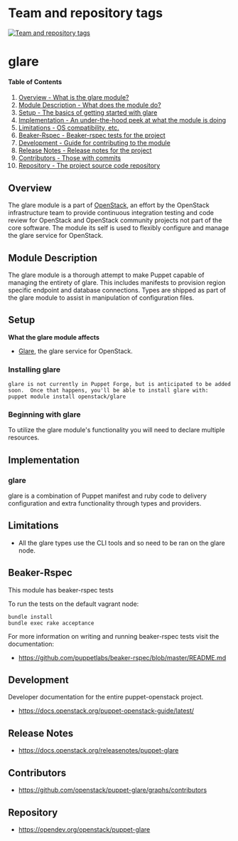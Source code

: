 Team and repository tags
========================

[![Team and repository tags](https://governance.openstack.org/tc/badges/puppet-glare.svg)](https://governance.openstack.org/tc/reference/tags/index.html)

<!-- Change things from this point on -->

glare
=======

#### Table of Contents

1. [Overview - What is the glare module?](#overview)
2. [Module Description - What does the module do?](#module-description)
3. [Setup - The basics of getting started with glare](#setup)
4. [Implementation - An under-the-hood peek at what the module is doing](#implementation)
5. [Limitations - OS compatibility, etc.](#limitations)
6. [Beaker-Rspec - Beaker-rspec tests for the project](#beaker-rspec)
7. [Development - Guide for contributing to the module](#development)
8. [Release Notes - Release notes for the project](#release-notes)
9. [Contributors - Those with commits](#contributors)
10. [Repository - The project source code repository](#repository)

Overview
--------

The glare module is a part of [OpenStack](https://opendev.org/openstack), an effort by the OpenStack infrastructure team to provide continuous integration testing and code review for OpenStack and OpenStack community projects not part of the core software.  The module its self is used to flexibly configure and manage the glare service for OpenStack.

Module Description
------------------

The glare module is a thorough attempt to make Puppet capable of managing the entirety of glare.  This includes manifests to provision region specific endpoint and database connections.  Types are shipped as part of the glare module to assist in manipulation of configuration files.

Setup
-----

**What the glare module affects**

* [Glare](https://github.com/openstack/glare), the glare service for OpenStack.

### Installing glare

    glare is not currently in Puppet Forge, but is anticipated to be added soon.  Once that happens, you'll be able to install glare with:
    puppet module install openstack/glare

### Beginning with glare

To utilize the glare module's functionality you will need to declare multiple resources.

Implementation
--------------

### glare

glare is a combination of Puppet manifest and ruby code to delivery configuration and extra functionality through types and providers.

Limitations
------------

* All the glare types use the CLI tools and so need to be ran on the glare node.

Beaker-Rspec
------------

This module has beaker-rspec tests

To run the tests on the default vagrant node:

```shell
bundle install
bundle exec rake acceptance
```

For more information on writing and running beaker-rspec tests visit the documentation:

* https://github.com/puppetlabs/beaker-rspec/blob/master/README.md

Development
-----------

Developer documentation for the entire puppet-openstack project.

* https://docs.openstack.org/puppet-openstack-guide/latest/

Release Notes
-------------

* https://docs.openstack.org/releasenotes/puppet-glare

Contributors
------------

* https://github.com/openstack/puppet-glare/graphs/contributors

Repository
----------

* https://opendev.org/openstack/puppet-glare
